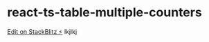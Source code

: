 # react-ts-table-multiple-counters

[Edit on StackBlitz ⚡️](https://stackblitz.com/edit/react-ts-ugfyys)
lkjlkj
